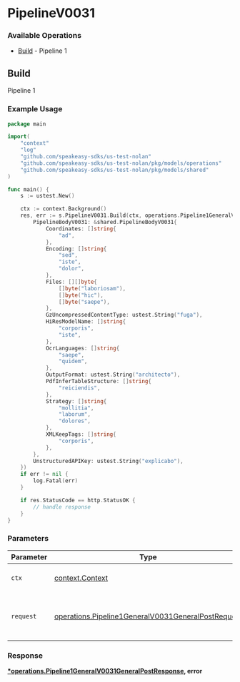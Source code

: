 # PipelineV0031

### Available Operations

* [Build](#build) - Pipeline 1

## Build

Pipeline 1

### Example Usage

```go
package main

import(
	"context"
	"log"
	"github.com/speakeasy-sdks/us-test-nolan"
	"github.com/speakeasy-sdks/us-test-nolan/pkg/models/operations"
	"github.com/speakeasy-sdks/us-test-nolan/pkg/models/shared"
)

func main() {
    s := ustest.New()

    ctx := context.Background()
    res, err := s.PipelineV0031.Build(ctx, operations.Pipeline1GeneralV0031GeneralPostRequest{
        PipelineBodyV0031: &shared.PipelineBodyV0031{
            Coordinates: []string{
                "ad",
            },
            Encoding: []string{
                "sed",
                "iste",
                "dolor",
            },
            Files: [][]byte{
                []byte("laboriosam"),
                []byte("hic"),
                []byte("saepe"),
            },
            GzUncompressedContentType: ustest.String("fuga"),
            HiResModelName: []string{
                "corporis",
                "iste",
            },
            OcrLanguages: []string{
                "saepe",
                "quidem",
            },
            OutputFormat: ustest.String("architecto"),
            PdfInferTableStructure: []string{
                "reiciendis",
            },
            Strategy: []string{
                "mollitia",
                "laborum",
                "dolores",
            },
            XMLKeepTags: []string{
                "corporis",
            },
        },
        UnstructuredAPIKey: ustest.String("explicabo"),
    })
    if err != nil {
        log.Fatal(err)
    }

    if res.StatusCode == http.StatusOK {
        // handle response
    }
}
```

### Parameters

| Parameter                                                                                                                | Type                                                                                                                     | Required                                                                                                                 | Description                                                                                                              |
| ------------------------------------------------------------------------------------------------------------------------ | ------------------------------------------------------------------------------------------------------------------------ | ------------------------------------------------------------------------------------------------------------------------ | ------------------------------------------------------------------------------------------------------------------------ |
| `ctx`                                                                                                                    | [context.Context](https://pkg.go.dev/context#Context)                                                                    | :heavy_check_mark:                                                                                                       | The context to use for the request.                                                                                      |
| `request`                                                                                                                | [operations.Pipeline1GeneralV0031GeneralPostRequest](../../models/operations/pipeline1generalv0031generalpostrequest.md) | :heavy_check_mark:                                                                                                       | The request object to use for the request.                                                                               |


### Response

**[*operations.Pipeline1GeneralV0031GeneralPostResponse](../../models/operations/pipeline1generalv0031generalpostresponse.md), error**

